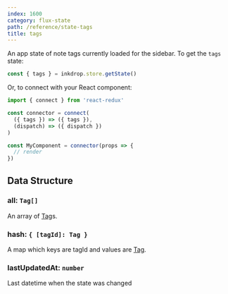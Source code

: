 ```yaml
---
index: 1600
category: flux-state
path: /reference/state-tags
title: tags
---
```


An app state of note tags currently loaded for the sidebar.
To get the `tags` state:

```js
const { tags } = inkdrop.store.getState()
```

Or, to connect with your React component:

```js
import { connect } from 'react-redux'

const connector = connect(
  ({ tags }) => ({ tags }),
  (dispatch) => ({ dispatch })
)

const MyComponent = connector(props => {
  // render
})
```

## Data Structure

### all: `Tag[]`

An array of [Tag][Tag]s.

### hash: `{ [tagId]: Tag }`

A map which keys are tagId and values are [Tag][Tag].

### lastUpdatedAt: `number`

Last datetime when the state was changed


[Tag]: /reference/data-models#a-nameresource-tagtaga
